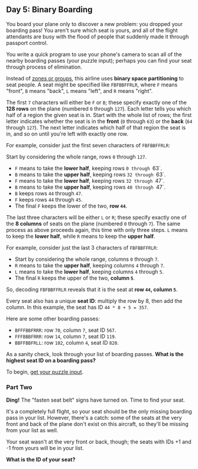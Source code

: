 ## Day 5: Binary Boarding
You board your plane only to discover a new problem: you dropped your boarding pass!
You aren't sure which seat is yours,
and all of the flight attendants are busy with the flood of people that suddenly made it through passport control.

You write a quick program to use your phone's camera to scan all of the nearby boarding passes (your puzzle input);
perhaps you can find your seat through process of elimination.

Instead of [zones or groups][1], this airline uses **binary space partitioning** to seat people.
A seat might be specified like `FBFBBFFRLR`, where
`F` means "front",
`B` means "back",
`L` means "left", and
`R` means "right".

The first `7` characters will either be `F` or `B`;
these specify exactly one of the **128 rows** on the plane (numbered `0` through `127`).
Each letter tells you which half of a region the given seat is in.
Start with the whole list of rows;
the first letter indicates whether the seat is in the **front** (`0` through `63`) or the **back** (`64` through `127`).
The next letter indicates which half of that region the seat is in, and so on until you're left with exactly one row.

For example, consider just the first seven characters of `FBFBBFFRLR`:

Start by considering the whole range, rows `0` through `127`.
* `F` means to take the **lower half**, keeping rows `0 through `63`.
* `B` means to take the **upper half**, keeping rows `32 through `63`.
* `F` means to take the **lower half**, keeping rows `32 through `47`.
* `B` means to take the **upper half**, keeping rows `40 through `47`.
* `B` keeps rows `44` through `47`.
* `F` keeps rows `44` through `45`.
* The final `F` keeps the lower of the two, **row `44`**.

The last three characters will be either `L` or `R`;
these specify exactly one of the **8 columns** of seats on the plane (numbered `0` through `7`).
The same process as above proceeds again, this time with only three steps.
`L` means to keep the **lower half**, while `R` means to keep the **upper half**.

For example, consider just the last 3 characters of `FBFBBFFRLR`:
* Start by considering the whole range, columns `0` through `7`.
* `R` means to take the **upper half**, keeping columns `4` through `7`.
* `L` means to take the **lower half**, keeping columns `4` through `5`.
* The final `R` keeps the upper of the two, **column `5`**.

So, decoding `FBFBBFFRLR` reveals that it is the seat at **row `44`, column `5`**.

Every seat also has a unique **seat ID**: multiply the row by 8, then add the column.
In this example, the seat has ID `44 * 8 + 5 = 357`.

Here are some other boarding passes:
* `BFFFBBFRRR`: row `70`, column `7`, seat ID `567`.
* `FFFBBBFRRR`: row `14`, column `7`, seat ID `119`.
* `BBFFBBFRLL`: row `102`, column `4`, seat ID `820`.

As a sanity check, look through your list of boarding passes.
**What is the highest seat ID on a boarding pass?**

To begin, [get your puzzle input][2].

### Part Two
**Ding!**
The "fasten seat belt" signs have turned on.
Time to find your seat.

It's a completely full flight, so your seat should be the only missing boarding pass in your list.
However, there's a catch:
some of the seats at the very front and back of the plane don't exist on this aircraft,
so they'll be missing from your list as well.

Your seat wasn't at the very front or back, though;
the seats with IDs +1 and -1 from yours will be in your list.

**What is the ID of your seat?**


[1]: https://www.youtube.com/watch?v=oAHbLRjF0vo "The Better Boarding Method Airlines Won't Use"
[2]: https://adventofcode.com/2020/day/5/input
